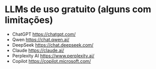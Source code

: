 # LLMs de uso gratuito (alguns com limitações)

- ChatGPT <https://chatgpt.com/>
- Qwen <https://chat.qwen.ai/>
- DeepSeek <https://chat.deepseek.com/>
- Claude <https://claude.ai/>
- Perplexity AI <https://www.perplexity.ai/>
- Copilot <https://copilot.microsoft.com/>

